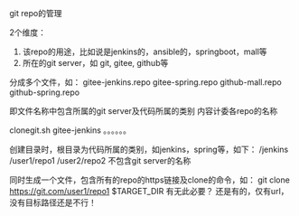 git repo的管理

2个维度：

1. 该repo的用途，比如说是jenkins的，ansible的，springboot，mall等
2. 所在的git server，如 git, gitee, github等

分成多个文件，如：
gitee-jenkins.repo
gitee-spring.repo
github-mall.repo
github-spring.repo

即文件名称中包含所属的git server及代码所属的类别
内容计委各repo的名称

clonegit.sh gitee-jenkins 。。。。。。

创建目录时，根目录为代码所属的类别，如jenkins，spring等，如下：
/jenkins
/user1/repo1
/user2/repo2
不包含git server的名称

同时生成一个文件，包含所有的repo的https链接及clone的命令，如：
git clone https://git.com/user1/repo1 $TARGET_DIR
有无此必要？
还是有的，仅有url，没有目标路径还是不行！
